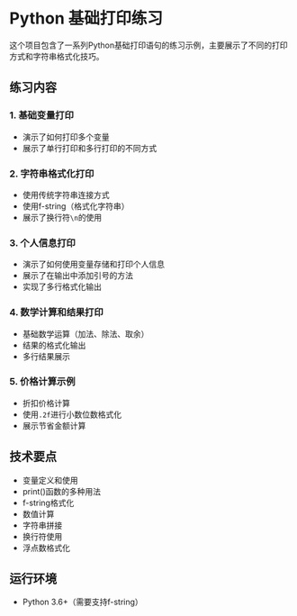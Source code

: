 # Python 基础打印练习

这个项目包含了一系列Python基础打印语句的练习示例，主要展示了不同的打印方式和字符串格式化技巧。

## 练习内容

### 1. 基础变量打印
- 演示了如何打印多个变量
- 展示了单行打印和多行打印的不同方式

### 2. 字符串格式化打印
- 使用传统字符串连接方式
- 使用f-string（格式化字符串）
- 展示了换行符`\n`的使用

### 3. 个人信息打印
- 演示了如何使用变量存储和打印个人信息
- 展示了在输出中添加引号的方法
- 实现了多行格式化输出

### 4. 数学计算和结果打印
- 基础数学运算（加法、除法、取余）
- 结果的格式化输出
- 多行结果展示

### 5. 价格计算示例
- 折扣价格计算
- 使用`.2f`进行小数位数格式化
- 展示节省金额计算

## 技术要点
- 变量定义和使用
- print()函数的多种用法
- f-string格式化
- 数值计算
- 字符串拼接
- 换行符使用
- 浮点数格式化

## 运行环境
- Python 3.6+（需要支持f-string）